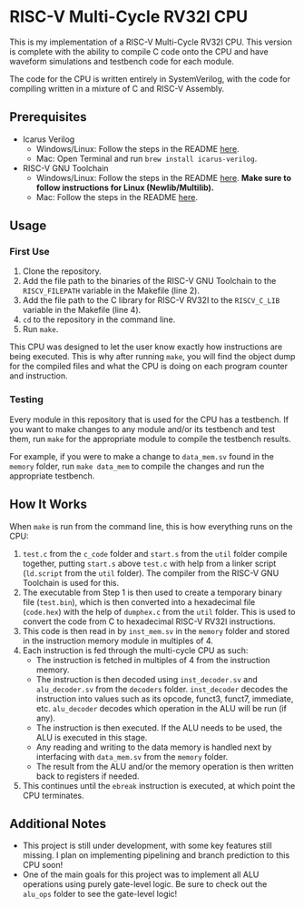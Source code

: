# RISC-V Multi-Cycle RV32I CPU

This is my implementation of a RISC-V Multi-Cycle RV32I CPU. This version is complete with the ability to compile C code onto the CPU and have waveform simulations and testbench code for each module.

The code for the CPU is written entirely in SystemVerilog, with the code for compiling written in a mixture of C and RISC-V Assembly.

## Prerequisites
- Icarus Verilog
    - Windows/Linux: Follow the steps in the README [here](https://github.com/steveicarus/iverilog).
    - Mac: Open Terminal and run `brew install icarus-verilog`.
- RISC-V GNU Toolchain
    - Windows/Linux: Follow the steps in the README [here](https://github.com/riscv-collab/riscv-gnu-toolchain). **Make sure to follow instructions for Linux (Newlib/Multilib).**
    - Mac: Follow the steps in the README [here](https://github.com/riscv-software-src/homebrew-riscv).

## Usage

### First Use

1. Clone the repository.
2. Add the file path to the binaries of the RISC-V GNU Toolchain to the `RISCV_FILEPATH` variable in the Makefile (line 2).
3. Add the file path to the C library for RISC-V RV32I to the `RISCV_C_LIB` variable in the Makefile (line 4).
4. `cd` to the repository in the command line.
5. Run `make`.

This CPU was designed to let the user know exactly how instructions are being executed. This is why after running `make`, you will find the object dump for the compiled files and what the CPU is doing on each program counter and instruction.

### Testing

Every module in this repository that is used for the CPU has a testbench. If you want to make changes to any module and/or its testbench and test them, run `make` for the appropriate module to compile the testbench results.

For example, if you were to make a change to `data_mem.sv` found in the `memory` folder, run `make data_mem` to compile the changes and run the appropriate testbench.

## How It Works

When `make` is run from the command line, this is how everything runs on the CPU:

1. `test.c` from the `c_code` folder and `start.s` from the `util` folder compile together, putting `start.s` above `test.c` with help from a linker script (`ld.script` from the `util` folder). The compiler from the RISC-V GNU Toolchain is used for this.
2. The executable from Step 1 is then used to create a temporary binary file (`test.bin`), which is then converted into a hexadecimal file (`code.hex`) with the help of `dumphex.c` from the `util` folder. This is used to convert the code from C to hexadecimal RISC-V RV32I instructions.
3. This code is then read in by `inst_mem.sv` in the `memory` folder and stored in the instruction memory module in multiples of 4.
4. Each instruction is fed through the multi-cycle CPU as such:
    - The instruction is fetched in multiples of 4 from the instruction memory.
    - The instruction is then decoded using `inst_decoder.sv` and `alu_decoder.sv` from the `decoders` folder. `inst_decoder` decodes the instruction into values such as its opcode, funct3, funct7, immediate, etc. `alu_decoder` decodes which operation in the ALU will be run (if any).
    - The instruction is then executed. If the ALU needs to be used, the ALU is executed in this stage.
    - Any reading and writing to the data memory is handled next by interfacing with `data_mem.sv` from the `memory` folder.
    - The result from the ALU and/or the memory operation is then written back to registers if needed.
5. This continues until the `ebreak` instruction is executed, at which point the CPU terminates.

## Additional Notes

- This project is still under development, with some key features still missing. I plan on implementing pipelining and branch prediction to this CPU soon!
- One of the main goals for this project was to implement all ALU operations using purely gate-level logic. Be sure to check out the `alu_ops` folder to see the gate-level logic!
